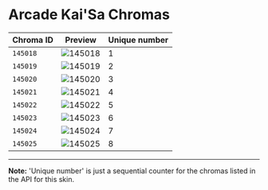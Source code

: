 # Arcade Kai'Sa Chromas

| Chroma ID | Preview | Unique number |
|---|---|---|
| `145018` | ![145018](https://raw.communitydragon.org/latest/plugins/rcp-be-lol-game-data/global/default/v1/champion-chroma-images/145/145018.png) | 1 |
| `145019` | ![145019](https://raw.communitydragon.org/latest/plugins/rcp-be-lol-game-data/global/default/v1/champion-chroma-images/145/145019.png) | 2 |
| `145020` | ![145020](https://raw.communitydragon.org/latest/plugins/rcp-be-lol-game-data/global/default/v1/champion-chroma-images/145/145020.png) | 3 |
| `145021` | ![145021](https://raw.communitydragon.org/latest/plugins/rcp-be-lol-game-data/global/default/v1/champion-chroma-images/145/145021.png) | 4 |
| `145022` | ![145022](https://raw.communitydragon.org/latest/plugins/rcp-be-lol-game-data/global/default/v1/champion-chroma-images/145/145022.png) | 5 |
| `145023` | ![145023](https://raw.communitydragon.org/latest/plugins/rcp-be-lol-game-data/global/default/v1/champion-chroma-images/145/145023.png) | 6 |
| `145024` | ![145024](https://raw.communitydragon.org/latest/plugins/rcp-be-lol-game-data/global/default/v1/champion-chroma-images/145/145024.png) | 7 |
| `145025` | ![145025](https://raw.communitydragon.org/latest/plugins/rcp-be-lol-game-data/global/default/v1/champion-chroma-images/145/145025.png) | 8 |

---

**Note:** 'Unique number' is just a sequential counter for the chromas listed in the API for this skin.